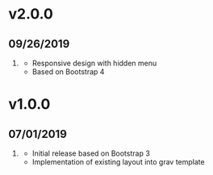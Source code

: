 # v2.0.0
## 09/26/2019

1. [](#new)
    * Responsive design with hidden menu
    * Based on Bootstrap 4

# v1.0.0
## 07/01/2019

1. [](#new)
    * Initial release based on Bootstrap 3
    * Implementation of existing layout into grav template